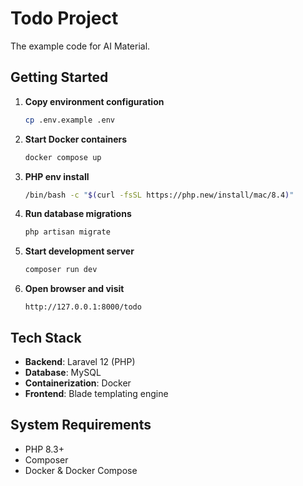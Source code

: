 # Todo Project

The example code for AI Material.

## Getting Started

1. **Copy environment configuration**
   ```bash
   cp .env.example .env
   ```

2. **Start Docker containers**
   ```bash
   docker compose up
   ```

3. **PHP env install**
   ```bash
   /bin/bash -c "$(curl -fsSL https://php.new/install/mac/8.4)"
   ```

4. **Run database migrations**
   ```bash
   php artisan migrate
   ```

5. **Start development server**
   ```bash
   composer run dev
   ```

6. **Open browser and visit**
   ```
   http://127.0.0.1:8000/todo
   ```

## Tech Stack

- **Backend**: Laravel 12 (PHP)
- **Database**: MySQL
- **Containerization**: Docker
- **Frontend**: Blade templating engine

## System Requirements

- PHP 8.3+
- Composer
- Docker & Docker Compose
